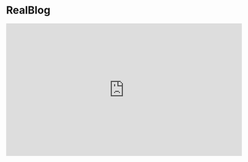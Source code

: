 # RealBlog


<iframe width="640" height="360" src="https://www.youtube.com/embed/UQBqUoJ8VzQ" title="Part 2 Django Blog, Google maps, Cv Builder and Bootstrap Featurettes" frameborder="0" allow="accelerometer; autoplay; clipboard-write; encrypted-media; gyroscope; picture-in-picture; web-share" allowfullscreen></iframe>
